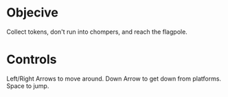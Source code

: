 # Objecive
Collect tokens, don't run into chompers, and reach the flagpole.

# Controls
Left/Right Arrows to move around.
Down Arrow to get down from platforms.
Space to jump. 

